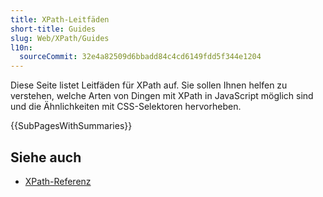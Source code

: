```yaml
---
title: XPath-Leitfäden
short-title: Guides
slug: Web/XPath/Guides
l10n:
  sourceCommit: 32e4a82509d6bbadd84c4cd6149fdd5f344e1204
---
```


Diese Seite listet Leitfäden für XPath auf. Sie sollen Ihnen helfen zu verstehen, welche Arten von Dingen mit XPath in JavaScript möglich sind und die Ähnlichkeiten mit CSS-Selektoren hervorheben.

{{SubPagesWithSummaries}}

## Siehe auch

- [XPath-Referenz](/de/docs/Web/XPath/Reference)
